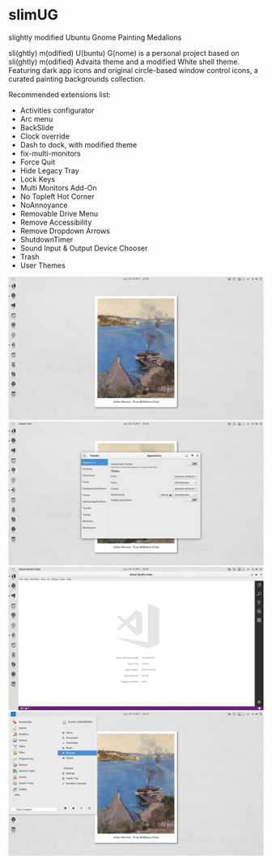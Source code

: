 # slimUG
slightly modified Ubuntu Gnome
Painting Medalions

sli(ghtly) m(odified) U(buntu) G(nome) is a personal project based on sli(ghtly) m(odified) Advaita theme and a modified White shell theme.
Featuring dark app icons and original circle-based window control icons, a curated painting backgrounds collection.

Recommended extensions list:
* Activities configurator
* Arc menu
* BackSlide
* Clock override
* Dash to dock, with modified theme
* fix-multi-monitors
* Force Quit
* Hide Legacy Tray
* Lock Keys
* Multi Monitors Add-On
* No Topleft Hot Corner
* NoAnnoyance
* Removable Drive Menu
* Remove Accessibility
* Remove Dropdown Arrows
* ShutdownTimer
* Sound Input & Output Device Chooser
* Trash
* User Themes

![ScreenShot01](screenshot01.jpg)
![ScreenShot02](screenshot02.jpg)
![ScreenShot03](screenshot03.jpg)
![ScreenShot04](screenshot04.jpg)
